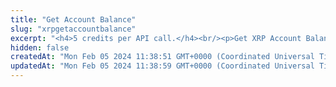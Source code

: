 ```yaml
---
title: "Get Account Balance"
slug: "xrpgetaccountbalance"
excerpt: "<h4>5 credits per API call.</h4><br/><p>Get XRP Account Balance. Obtain balance of the XRP and other assets on the account.</p>"
hidden: false
createdAt: "Mon Feb 05 2024 11:38:51 GMT+0000 (Coordinated Universal Time)"
updatedAt: "Mon Feb 05 2024 11:38:59 GMT+0000 (Coordinated Universal Time)"
---
```

